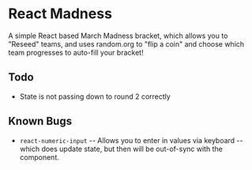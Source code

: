 # React Madness

A simple React based March Madness bracket, which allows you to "Reseed" teams, and uses random.org to "flip a coin" and choose which team progresses to auto-fill your bracket!

## Todo

- State is not passing down to round 2 correctly

## Known Bugs

- `react-numeric-input` -- Allows you to enter in values via keyboard -- which does update state, but then will be out-of-sync with the component.
